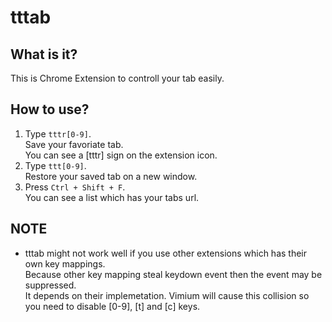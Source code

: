 # tttab

## What is it?

This is Chrome Extension to controll your tab easily.

## How to use?

1. Type `tttr[0-9]`.  
    Save your favoriate tab.  
    You can see a [tttr] sign on the extension icon.
1. Type `ttt[0-9]`.  
    Restore your saved tab on a new window.  
1. Press `Ctrl + Shift + F`.  
    You can see a list which has your tabs url.  

## NOTE

- tttab might not work well if you use other extensions which has their own key mappings.  
  Because other key mapping steal keydown event then the event may be suppressed.  
  It depends on their implemetation. Vimium will cause this collision so you need to disable [0-9], [t] and [c] keys.



